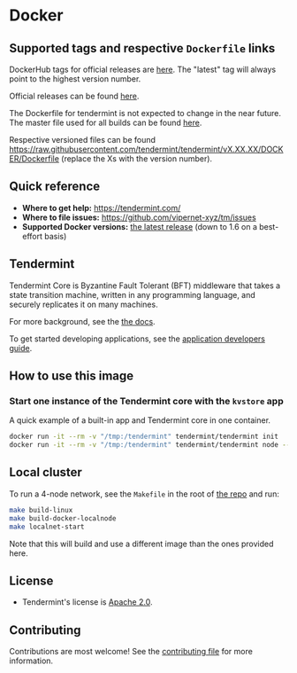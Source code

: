 # Docker

## Supported tags and respective `Dockerfile` links

DockerHub tags for official releases are [here](https://hub.docker.com/r/tendermint/tendermint/tags/). The "latest" tag will always point to the highest version number.

Official releases can be found [here](https://github.com/vipernet-xyz/tm/releases).

The Dockerfile for tendermint is not expected to change in the near future. The master file used for all builds can be found [here](https://raw.githubusercontent.com/tendermint/tendermint/main/DOCKER/Dockerfile).

Respective versioned files can be found <https://raw.githubusercontent.com/tendermint/tendermint/vX.XX.XX/DOCKER/Dockerfile> (replace the Xs with the version number).

## Quick reference

- **Where to get help:** <https://tendermint.com/>
- **Where to file issues:** <https://github.com/vipernet-xyz/tm/issues>
- **Supported Docker versions:** [the latest release](https://github.com/moby/moby/releases) (down to 1.6 on a best-effort basis)

## Tendermint

Tendermint Core is Byzantine Fault Tolerant (BFT) middleware that takes a state transition machine, written in any programming language, and securely replicates it on many machines.

For more background, see the [the docs](https://docs.tendermint.com/v0.34/introduction/#quick-start).

To get started developing applications, see the [application developers guide](https://docs.tendermint.com/v0.34/introduction/quick-start.html).

## How to use this image

### Start one instance of the Tendermint core with the `kvstore` app

A quick example of a built-in app and Tendermint core in one container.

```sh
docker run -it --rm -v "/tmp:/tendermint" tendermint/tendermint init
docker run -it --rm -v "/tmp:/tendermint" tendermint/tendermint node --proxy_app=kvstore
```

## Local cluster

To run a 4-node network, see the `Makefile` in the root of [the repo](https://github.com/vipernet-xyz/tm/blob/v0.34.x/Makefile) and run:

```sh
make build-linux
make build-docker-localnode
make localnet-start
```

Note that this will build and use a different image than the ones provided here.

## License

- Tendermint's license is [Apache 2.0](https://github.com/vipernet-xyz/tm/blob/main/LICENSE).

## Contributing

Contributions are most welcome! See the [contributing file](https://github.com/vipernet-xyz/tm/blob/main/CONTRIBUTING.md) for more information.
